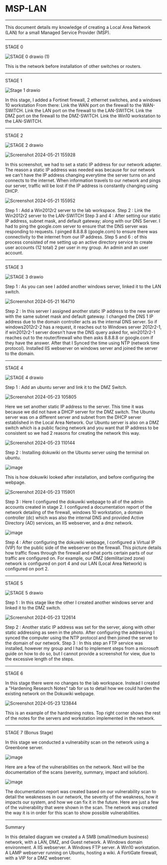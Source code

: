 # MSP-LAN

---
This document details my knowledge of creating a Local Area Network (LAN) for a small Managed Service Provider (MSP).

---
STAGE 0

![STAGE 0 drawio (1)](https://github.com/BlazWilson/MSP-LAN-/assets/170445236/d08e00aa-4c10-4a21-905d-df3a76f3f706)

This is the network before installation of other switches or routers.

---
STAGE 1

![Stage 1 drawio](https://github.com/BlazWilson/MSP-LAN-/assets/170445236/21317d16-f1e5-4e3f-8c63-d6a72c955274)

In this stage, I added a Fortinet firewall, 2 ethernet switches, and a windows 10 workstation
From there: 
Link the WAN port on the firewall to the WAN-SWITCH.
Link the LAN port on the firewall to the LAN-SWITCH.
Link the DMZ port on the firewall to the DMZ-SWITCH.
Link the Win10 workstation to the LAN-SWITCH.

---
STAGE 2

![STAGE 2 drawio](https://github.com/BlazWilson/MSP-LAN-/assets/170445236/81ace8a6-8893-4a63-9eff-ba46dae2f8c5)

![Screenshot 2024-05-21 155928](https://github.com/BlazWilson/MSP-LAN-/assets/170445236/ebcbc22c-dc51-4c2c-bb6b-8870f79b9feb)

In this screenshot, we had to set a static IP address for our network adapter. The reason a static IP address was needed was because for our network we can't have the IP address changing everytime the server turns on and connects to the internet. When information travels to our network and pings our server, traffic will be lost if the IP address is constantly changing using DHCP.

![Screenshot 2024-05-21 155952](https://github.com/BlazWilson/MSP-LAN-/assets/170445236/f2dc514d-325a-4381-9d08-26447c48b375)

Step 1 : Add a Win2012r2 server to the lab workspace.
Step 2 : Link the Win2012r2 server to the LAN-SWITCH
Step 3 and 4 : After setting our static IP address, subnet mask, and default gateway; along with our DNS Server. I had to ping the google.com server to ensure that the DNS server was responding to requests. I pinged 8.8.8.8 (google.com) to ensure there was connectivity to the internet from our IP address.
Step 5 and 6 : of this process consisted of me setting up an active directory service to create user accounts (12 total) 2 per user in my group. An admin and an user account.

---
STAGE 3

![STAGE 3 drawio](https://github.com/BlazWilson/MSP-LAN-/assets/170445236/6fb1101d-3c8e-4ad9-b3e5-c9939cd3d107)

Step 1 : As you can see I added another windows server, linked it to the LAN switch.

![Screenshot 2024-05-21 164710](https://github.com/BlazWilson/MSP-LAN-/assets/170445236/4d653f49-2d7e-4621-aa77-e497ff563a9b)

Step 2 : In this server I assigned another static IP address to the new server with the same subnet mask and default gateway. I changed the DNS 1 IP address due to the domain controller acts as the internal DNS server. So if windows2012r2-2 has a request, it reaches out to Windows server 2012r2-1, if win2012r2-1 server doesn't have the DNS query asked for, win2012r2-1 reaches out to the router/firewall who then asks 8.8.8.8 or google.com if they have the answer. After that I Synced the time using NTP (network time protocol).
Installed IIS webserver on windows server and joined the server to the domain. 

---
STAGE 4

![STAGE 4 drawio](https://github.com/BlazWilson/MSP-LAN-/assets/170445236/eef50f79-9c70-4068-a446-5f94d1466f60)

Step 1 : Add an ubuntu server and link it to the DMZ Switch.

![Screenshot 2024-05-23 105805](https://github.com/BlazWilson/MSP-LAN-/assets/170445236/7b045682-3740-4d3c-8bee-aae7646589b4)

Here we set another static IP address to the server. This time it was because we did not have a DHCP server for the DMZ switch. The Ubuntu server was on a different server and subnet from the DHCP server established in the Local Area Network. Our Ubuntu server is also on a DMZ switch which is a public facing network and you want that IP address to be consistent so we had 2 reasons for creating the network this way.

![Screenshot 2024-05-23 110144](https://github.com/BlazWilson/MSP-LAN-/assets/170445236/dc196b56-59a0-41a2-b946-62b4f0a52d03)

Step 2 : Installing dokuwiki on the Ubuntu server using the terminal on ubuntu. 

![image](https://github.com/BlazWilson/MSP-LAN-/assets/170445236/6a594e80-fb06-407a-8b37-72a2aaccfa32)

This is how dokuwiki looked after installation, and before configuring the webpage.

![Screenshot 2024-05-23 115901](https://github.com/BlazWilson/MSP-LAN-/assets/170445236/7894ad92-f1f8-42ba-a21b-46c5e7fc06bf)

Step 3 : Here I configured the dokuwiki webpage to all of the admin accounts created in stage 2. I configured a documentation report of the network detailing of the firewall, windows 10 workstation, a domain controller (dc) which was also the internal DNS and provided Active Directory (AD) services, an IIS webserver, and a dmz network.

![image](https://github.com/BlazWilson/MSP-LAN-/assets/170445236/ae677f20-45a4-4c98-b0ae-c2a3073f49cb)

Step 4 : After configuring the dokuwiki webpage, I configured a Virtual IP (VIP) for the public side of the webserver on the firewall.
This picture details how traffic flows through the firewall and what ports certain parts of our traffic are configured on. For example, our DMZ (demilitarized zone) network is configured on port 4 and our LAN (Local Area Network) is configured on port 2. 

---
STAGE 5

![STAGE 5 drawio](https://github.com/BlazWilson/MSP-LAN-/assets/170445236/c8c643c9-cfd2-42fd-881e-1ba02bd6f006)

Step 1 : In this stage like the other I created another windows server and linked it to the DMZ switch.

![Screenshot 2024-05-23 122614](https://github.com/BlazWilson/MSP-LAN-/assets/170445236/7a27a82a-5848-4aa0-8546-dc7316e683ba)

Step 2 : Another static IP address was set for the server, along with other static addressing as seen in the photo. After configuring the addressing I synced the computer using the NTP protocol and then joined the server to the domain of our network.
Step 3 : In this step an FTP service was installed, however my group and I had to implement steps from a microsoft guide on how to do so, but I cannot provide a screenshot for view, due to the excessive length of the steps. 

---
STAGE 6

In this stage there were no changes to the lab workspace. Instead I created a "Hardening Research Notes" tab for us to detail how we could harden the existing network on the Dokuwiki webpage.

![Screenshot 2024-05-23 123844](https://github.com/BlazWilson/MSP-LAN-/assets/170445236/1a92fe2e-7543-4a57-bde3-4af4f0eaaaa9)

This is an example of the hardnening notes. Top right corner shows the rest of the notes for the servers and workstation implemented in the network.

---
STAGE 7 (Bonus Stage) 

In this stage we conducted a vulnerabiity scan on the network using a Greenbone server.

![image](https://github.com/BlazWilson/MSP-LAN-/assets/170445236/77919318-bb18-4de4-b81d-48da730b7c7b)


Here are a few of the vulnerabilities on the network. 
Next will be the documentation of the scans (severity, summary, impact and solution).

![image](https://github.com/BlazWilson/MSP-LAN-/assets/170445236/6148aea2-2552-4b28-86c4-d286c79d792d)

The documentation report was created based on our vulnerability scan to detail the weaknesses in our network, the severity of the weakness, how it impacts our system, and how we can fix it in the future. Here are just a few of the vulnerability that were shown in the scan. The network was created the way it is in order for this scan to show possible vulnerabilities. 

---
Summary 

In this detailed diagram we created a 
A SMB (small/medium business) network, with a LAN, DMZ, and Guest network.
A Windows domain environment.
A IIS webserver.
A Windows FTP server.
A Win10 workstation.
A LAMP webserver running on Ubuntu, hosting a wiki.
A FortiGate firewall, with a VIP for a DMZ webserver.




